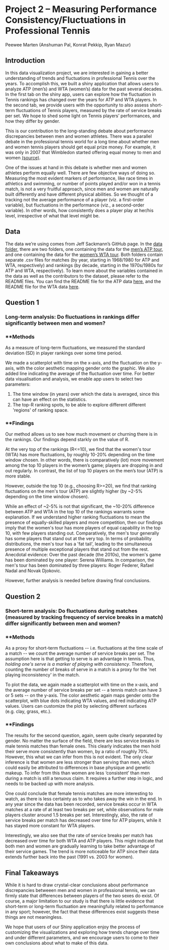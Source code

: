 Project 2 – Measuring Performance Consistency/Fluctuations in Professional Tennis
================
Peewee Marten (Anshuman Pal, Konrat Pekkip, Ryan Mazur)

## Introduction

In this data visualization project, we are interested in gaining a
better understanding of trends and fluctuations in professional Tennis
over the years. To accomplish this, we built a shiny application that
allows users to analyze ATP (men’s) and WTA (women’s) data for the past
several decades. In the first tab on the shiny app, users can explore
how the fluctuation in Tennis rankings has changed over the years for
ATP and WTA players. In the second tab, we provide users with the
opportunity to also assess short-term fluctuations of Tennis players,
measured by the rate of service breaks per set. We hope to shed some
light on Tennis players’ performances, and how they differ by gender.

This is our contribution to the long-standing debate about performance
discrepancies between men and women athletes. There was a parallel
debate in the professional tennis world for a long time about whether
men and women tennis players should get equal prize money. For example,
it was only in 2007 that Wimbledon started offering equal money to men
and women
[(source)](https://www.espn.com/tennis/story/_/id/24599816/us-open-follow-money-how-pay-gap-grand-slam-tennis-closed).

One of the issues at hand in this debate is whether men and women
athletes perform equally well. There are few objective ways of doing so.
Measuring the most evident markers of performance, like race times in
athletics and swimming, or number of points played and/or won in a
tennis match, is not a very fruitful approach, since men and women are
naturally built differently and have different physical abilities. So we
thought of a tracking not the average performance of a player (viz. a first-order
variable), but fluctuations in the performance (viz., a second-order
variable). In other words, how consistently does a player play at her/his level, irrespective
of what that level might be.

## Data

The data we’re using comes from Jeff Sackmann’s GitHub page. In the
[data folder](../data), there are two folders, one containing the data
for the [men’s ATP tour](../data/atp), and one containing the data for the
[women’s WTA tour](../data/wta). Both folders contain separate .csv files for
matches (by year, starting in 1968/1980 for ATP and WTA, respectively)
and rankings (by decade, starting in the 1970s/1980s for ATP and WTA,
respectively). To learn more about the variables contained in the data
as well as the contributors to the dataset, please refer to the README
files. You can find the README file for the ATP data
[here](../data/atp/README.md), and the README file for the WTA data
[here](../data/wta/README.md).

## Question 1

### Long-term analysis: Do fluctuations in rankings differ significantly between men and women?

### **Methods
As a measure of long-term fluctuations, we measured the standard deviation (SD) in player rankings over some time period.

We made a scatterplot with time on the x-axis, and the
fluctuation on the y-axis, with the color aesthetic mapping gender onto
the graphic. We also added line indicating the average of the
fluctuation over time. For better data visualisation and analysis, we enable app users to select two parameters: 
1. The time window (in years) over which the data is averaged, since this can have an effect on the statistics.
2. The top-R ranking spots, to be able to explore different different 'regions' of ranking space.

### **Findings
Our method allows us to see how much movement or churning there is in the rankings. Our findings depend starkly on the value of R.

At the very top of the rankings (R<=10), we find that the women's tour (WTA) has more fluctuations, by roughly 10-20% depending on the time window chosen. 
In other words, there is comparatively (lot) more movement among the top 10 players in the women’s game; players are dropping in and out regularly.
In contrast, the list of top 10 players on the men’s tour (ATP) is more stable.  

However, outside the top 10 (e.g., choosing R>=20), we find that ranking fluctuations on the men's tour (ATP) are slightly higher 
(by ~2-5% depending on the time window chosen).  

While an effect of ~2-5% is not that significant, the ~10-20% difference between ATP and WTA in the top 10 of the rankings warrants some explanation. 
If we understand higher ranking fluctuations to mean the presence of equally-skilled players and more competition, then our findings imply
that the women's tour has more players of equal capability in the top 10, with few players standing out. Comparatively, the men's tour 
generally has some players that stand out at the very top. In terms of probability distributions, the men's tour has a 'fat tail', 
leading to the simultaneous presence of multiple exceptional players that stand out from the rest. Anecdotal evidence: Over the past decade (the 2010s), 
the women's game has been dominated by one player: Serena Williams. In comparison, the men's tour has been dominated by
three players: Roger Federer, Rafael Nadal and Novak Djokovic.  

However, further analysis is needed before drawing final conclusions.

## Question 2
### Short-term analysis: Do fluctuations during matches (measured by tracking frequency of service breaks in a match) differ significantly between men and women?

### **Methods  

As a proxy for short-term fluctuations -- i.e. fluctuations at the time scale of a match -- we count the average number of service breaks per set. 
The assumption here is that getting to serve is an advantage in tennis. Thus, *holding one's serve is a marker of playing with consistency*.
Therefore, counting the number of breaks of serve in a match is a proxy for the 'net playing inconsistency' in the match.

To plot the data, we again made a scatterplot with time on the x-axis, and the average number
of service breaks per set -- a tennis match can have 3 or 5 sets -- on the y-axis. The color aesthetic again
maps gender onto the scatterplot, with blue dots indicating WTA values,
and red indicating ATP values. Users can customize the plot by selecting
different surfaces (e.g. clay, grass, etc.).

### **Findings

The results for the second question, again, seem quite clearly separated
by gender. No matter the surface of the field, there are less service
breaks in male tennis matches than female ones. This clearly indicates
the men hold their serve more consistently than women, by a ratio of
roughly 70%. However, this what we can infer from this is not evident.
The only clear inference is that women are less stronger than serving
than men, which could easily be attributed to differences in base
physique and genetic makeup. To infer from this than women are less
‘consistent’ than men during a match is still a tenuous claim. It
requires a further step in logic, and needs to be backed up with more
analysis.

One could conclude that female tennis matches are more interesting to
watch, as there is less certainty as to who takes away the win in the
end. In any year since the data has been recorded, service breaks occur
in WTA matches at a rate of at least two breaks per set, while
observations for male players cluster around 1.5 breaks per set.
Interestingly, also, the rate of service breaks per match has decreased
over time for ATP players, while it has stayed more constant for WTA
players.

Interestingly, we also see that the rate of service breaks per match has
decreased over time for both WTA and ATP players. This might indicate
that both men and women are gradually learning to take better advantage
of their service games. The trend is more noticeable for ATP since their
data extends further back into the past (1991 vs. 2003 for women).

## Final Takeaways

While it is hard to draw crystal-clear conclusions about performance
discrepancies betweeen men and women in professional tennis, we can
firmly state that differences between players of the two sexes do exist.
Of course, a major limitation to our study is that there is little
evidence that short-term or long-term fluctuation are meaningfully
related to performance in any sport; however, the fact that these
differences exist suggests these things are not meaningless. 

We hope that users of our Shiny application enjoy the process of customizing the
visualizations and exploring how trends change over time and under
different parameters, and we encourage users to come to their own
conclusions about what to make of this data.
